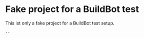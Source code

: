Fake project for a BuildBot test
================================

This ist only a fake project for a BuildBot test setup.

    --